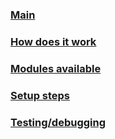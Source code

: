 ### [Main](Home)<br>
### [How does it work](Process)<br>
### [Modules available](Available_modules)<br>
### [Setup steps](Setup)<br>
### [Testing/debugging](Testing)<br>
